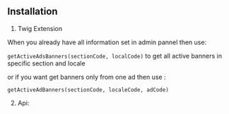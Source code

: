 ## Installation


1. Twig Extension

When you already have all information set in admin pannel then use: 

`getActiveAdsBanners(sectionCode, localCode)` to get all active banners in specific section and locale

or if you want get banners only from one ad then use : 

`getActiveAdBanners(sectionCode, localeCode, adCode)` 

2. Api: 

